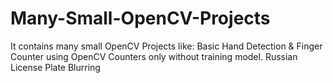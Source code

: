 # Many-Small-OpenCV-Projects
It contains many small OpenCV Projects like:
Basic Hand Detection & Finger Counter using OpenCV Counters only without training model.
Russian License Plate Blurring

